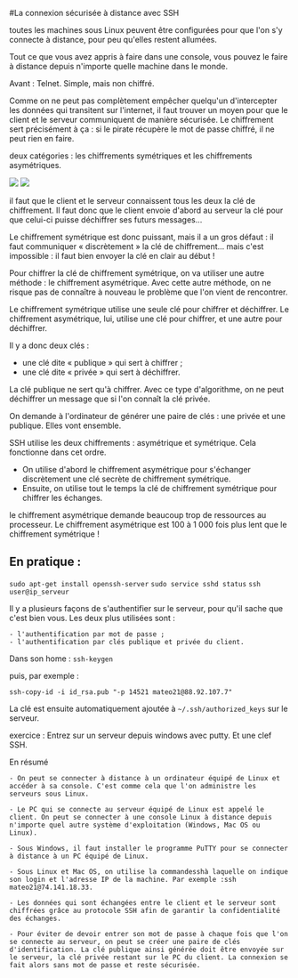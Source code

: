 #La connexion sécurisée à distance avec SSH

toutes les machines sous Linux peuvent être configurées pour que l'on s'y connecte à distance, pour peu qu'elles restent allumées.

Tout ce que vous avez appris à faire dans une console, vous pouvez le faire à distance depuis n'importe quelle machine dans le monde.

Avant : Telnet. Simple, mais non chiffré.

Comme on ne peut pas complètement empêcher quelqu'un d'intercepter les données qui transitent sur l'internet, il faut trouver un moyen pour que le client et le serveur communiquent de manière sécurisée. Le chiffrement sert précisément à ça : si le pirate récupère le mot de passe chiffré, il ne peut rien en faire.

deux catégories : les chiffrements symétriques et les chiffrements asymétriques.

![](https://user.oc-static.com/files/144001_145000/144717.png)
![](https://user.oc-static.com/files/144001_145000/144718.png)

il faut que le client et le serveur connaissent tous les deux la clé de chiffrement.
Il faut donc que le client envoie d'abord au serveur la clé pour que celui-ci puisse déchiffrer ses futurs messages…

Le chiffrement symétrique est donc puissant, mais il a un gros défaut : il faut communiquer « discrètement » la clé de chiffrement… mais c'est impossible : il faut bien envoyer la clé en clair au début !

Pour chiffrer la clé de chiffrement symétrique, on va utiliser une autre méthode : le chiffrement asymétrique. Avec cette autre méthode, on ne risque pas de connaître à nouveau le problème que l'on vient de rencontrer.

Le chiffrement symétrique utilise une seule clé pour chiffrer et déchiffrer.
Le chiffrement asymétrique, lui, utilise une clé pour chiffrer, et une autre pour déchiffrer.

Il y a donc deux clés :

- une clé dite « publique » qui sert à chiffrer ;
- une clé dite « privée » qui sert à déchiffrer.

La clé publique ne sert qu'à chiffrer. Avec ce type d'algorithme, on ne peut déchiffrer un message que si l'on connaît la clé privée.

On demande à l'ordinateur de générer une paire de clés : une privée et une publique. Elles vont ensemble.

SSH utilise les deux chiffrements : asymétrique et symétrique. Cela fonctionne dans cet ordre.

- On utilise d'abord le chiffrement asymétrique pour s'échanger discrètement une clé secrète de chiffrement symétrique.
- Ensuite, on utilise tout le temps la clé de chiffrement symétrique pour chiffrer les échanges.

le chiffrement asymétrique demande beaucoup trop de ressources au processeur. Le chiffrement asymétrique est 100 à 1 000 fois plus lent que le chiffrement symétrique !

## En pratique :

`sudo apt-get install openssh-server`
`sudo service sshd status`
`ssh user@ip_serveur`

Il y a plusieurs façons de s'authentifier sur le serveur, pour qu'il sache que c'est bien vous. Les deux plus utilisées sont :

    - l'authentification par mot de passe ;
    - l'authentification par clés publique et privée du client.

Dans son home :
`ssh-keygen`

puis, par exemple :

`ssh-copy-id -i id_rsa.pub "-p 14521 mateo21@88.92.107.7"`

La clé est ensuite automatiquement ajoutée à `~/.ssh/authorized_keys`  sur le serveur. 


exercice : Entrez sur un serveur depuis windows avec putty. Et une clef SSH.



En résumé

    - On peut se connecter à distance à un ordinateur équipé de Linux et accéder à sa console. C'est comme cela que l'on administre les serveurs sous Linux.
    
    - Le PC qui se connecte au serveur équipé de Linux est appelé le client. On peut se connecter à une console Linux à distance depuis n'importe quel autre système d'exploitation (Windows, Mac OS ou Linux).
    
    - Sous Windows, il faut installer le programme PuTTY pour se connecter à distance à un PC équipé de Linux.
    
    - Sous Linux et Mac OS, on utilise la commandesshà laquelle on indique son login et l'adresse IP de la machine. Par exemple :ssh mateo21@74.141.18.33.
    
    - Les données qui sont échangées entre le client et le serveur sont chiffrées grâce au protocole SSH afin de garantir la confidentialité des échanges.
    
    - Pour éviter de devoir entrer son mot de passe à chaque fois que l'on se connecte au serveur, on peut se créer une paire de clés d'identification. La clé publique ainsi générée doit être envoyée sur le serveur, la clé privée restant sur le PC du client. La connexion se fait alors sans mot de passe et reste sécurisée.
